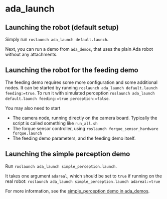 # ada_launch

## Launching the robot (default setup)

Simply run `roslaunch ada_launch default.launch`.

Next, you can run a demo from `ada_demos`, that uses the plain Ada robot without any attachments.

## Launching the robot for the feeding demo

The feeding demo requires some more configuration and some additional nodes.
It can be started by running `roslaunch ada_launch default.launch feeding:=true`.
To run it with simulated perception `roslaunch ada_launch default.launch feeding:=true perception:=false`.

You may also need to start
- The camera node, running directly on the camera board. Typically the script is called something like `run_all.sh`
- The forque sensor controller, using `roslaunch forque_sensor_hardware forque.launch`
- The feeding demo parameters, and the feeding demo itself.

## Launching the simple perception demo

Run `roslaunch ada_launch simple_perception.launch`.

It takes one argument `adareal`, which should be set to `true` if running on the real robot:
`roslaunch ada_launch simple_perception.launch adareal:=true`

For more information, see the [simple_perception demo in ada_demos](https://github.com/personalrobotics/ada_demos/tree/master/simple_perception).
